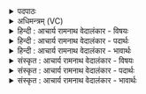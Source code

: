 <details><summary>पदपाठः</summary>

ग꣣म्भीरा꣢न्। उ꣣दधी꣢न्। उ꣣द। धी꣢न्। इ꣣व। क्र꣡तु꣢꣯म्। पु꣣ष्यसि। गाः꣢। इ꣣व। प्र꣢। सु꣣गोपाः꣢। सु꣣। गोपाः꣢। य꣡व꣢꣯सम्। धे꣣न꣡वः꣢। य꣣था। ह्रद꣢म्। कु꣣ल्याः꣢। इ꣣व। आशत। १७२०।
</details>

<details><summary>अधिमन्त्रम् (VC)</summary>

- इन्द्रः
- विश्वामित्रो गाथिनः
- बृहती
- मध्यमः
</details>

<details><summary>हिन्दी : आचार्य रामनाथ वेदालंकार - विषयः</summary>

अगले मन्त्र में उपमाओं द्वारा परमात्मा का कर्म और जीवात्मा की उपलब्धि वर्णित है।
</details>

<details><summary>हिन्दी : आचार्य रामनाथ वेदालंकार - पदार्थः</summary>

पदार्थान्वयभाषाः -  हे पवमान सोम ! हे पवित्रकर्ता जगदीश्वर ! (गम्भीरान्) अगाध (उदधीन् इव) समुद्रों को जैसे आप पुष्ट करते हो और (गाः इव) जैसे पृथिवी आदि लोकों को वा धेनुओं को आप पुष्ट करते हो, वैसे ही (क्रतुम्) कर्मकर्ता जीवात्मा को (पुष्यसि) पुष्ट करते हो। हे जीवात्मन् ! (यवसम्) घास-चारे को (धेनवः यथा) जैसे गायें और (हृदम्) सरोवर को (कुल्याः इव) जैसे शुद्ध जल की नालियाँ प्राप्त होती हैं, वैसे ही (सुगोपाः) सुरक्षा करनेवाले आनन्द-रस, तुझे (प्र आशत) प्रकृष्ट रूप से प्राप्त होते हैं ॥३॥ यहाँ चार उपमाएँ हैं, अतः उपमालङ्कार है ॥३॥
</details>

<details><summary>हिन्दी : आचार्य रामनाथ वेदालंकार - भावार्थः</summary>

भावार्थभाषाः -  जगदीश्वर जैसे जलों से समुद्रों को,दूध से धेनुओं को और विविध ऐश्वर्यों से पृथिवी आदि लोकों को परिपूर्ण करते हैं,वैसे ही जीवात्मा को सद्गुणों से परिपूर्ण करते हैं। गौएँ जैसे घास के पास पहुँचती हैं और छोटी-छोटी नहरें जैसी महान् जलाशय को भरने के लिए उनमें पहुँचती हैं,वैसे ही जगदीश्वर के पास से ब्रह्मानन्द-रस जीवात्मा को प्राप्त होते हैं ॥३॥
</details>

<details><summary>संस्कृत : आचार्य रामनाथ वेदालंकार - विषयः</summary>

अथोपमामुखेन परमात्मनः कर्म जीवात्मन उपलब्धिं च वर्णयति।
</details>

<details><summary>संस्कृत : आचार्य रामनाथ वेदालंकार - पदार्थः</summary>

पदार्थान्वयभाषाः -  हे पवमान सोम ! हे पावक जगदीश्वर ! (गम्भीरान्) अगाधान् (उदधीन् इव) समुद्रान् यथा त्वं पुष्यसि, (गाः इव) पृथिव्यादिलोकान् यथा त्वं पुष्यसि, तथैव (क्रतुम्) कर्मकर्तारं जीवात्मानम् (पुष्यसि) पुष्णासि। हे जीवात्मन् ! (यवसम्) घासम् (धेनवः यथा) गावः यथा, अपि च (ह्रदम्) सरोवरम् (कुल्याः इव) शुद्धजलस्य प्रणालिकाः यथा अश्नुवते, तथैव (सुगोपाः) सुरक्षकाः आनन्दरसाः त्वाम् (प्र आशत) प्रकर्षेण अश्नुवते ॥३॥२ अत्र चतस्रः उपमाः तेनोपमालङ्कारः ॥३॥
</details>

<details><summary>संस्कृत : आचार्य रामनाथ वेदालंकार - भावार्थः</summary>

भावार्थभाषाः -  जगदीश्वरो यथा जलैरुदधीन् पयोभिधेनूर्विविधैरैश्वर्यैश्च पृथिव्यादिलोकान् परिपूरयति तथैव जीवात्मानं सद्गुणैः परिपूरयति। गावो यथा घासं लघुकुल्याश्च महाजलाशयं प्राप्नुवन्ति तथा जगदीश्वराद् ब्रह्मानन्दरसा जीवात्मानं प्राप्नुवन्ति ॥३॥
</details>